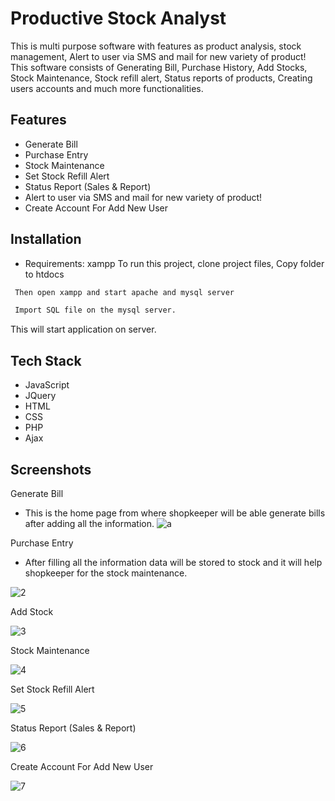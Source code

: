 # Productive Stock Analyst
This is multi purpose software with features as product analysis, stock management, Alert to user via SMS and mail for new variety of product!
This software consists of Generating Bill, Purchase History, Add Stocks, Stock Maintenance, Stock refill alert, Status reports of products, Creating users accounts and much more functionalities. 
## Features

- Generate Bill
- Purchase Entry
- Stock Maintenance
- Set Stock Refill Alert
- Status Report (Sales & Report)
- Alert to user via SMS and mail for new variety of product!
- Create Account For Add New User

## Installation
- Requirements: xampp
To run this project, clone project files, Copy folder to htdocs

```bash
 Then open xampp and start apache and mysql server
```
```bash
 Import SQL file on the mysql server.
```
This will start application on server.
## Tech Stack

- JavaScript
- JQuery
- HTML
- CSS
- PHP
- Ajax
## Screenshots
Generate Bill
- This is the home page from where shopkeeper will be able generate bills after adding all the information. 
![a](https://user-images.githubusercontent.com/60180815/169210697-3d86dc93-4c75-4502-9bce-8ff51a7001a8.png)

Purchase Entry
- After filling all the information data will be stored to stock and it will help shopkeeper for the stock maintenance.

![2](https://user-images.githubusercontent.com/60180815/169211026-122b5ed9-9989-4d0a-960b-9fc9f8a780f2.png)

Add Stock

![3](https://user-images.githubusercontent.com/60180815/169211257-0cb7c71f-105a-4b59-98ae-87535b643299.png)

Stock Maintenance

![4](https://user-images.githubusercontent.com/60180815/169211314-2064e704-0c9e-429a-bcf7-832ede69c00b.png)

Set Stock Refill Alert

![5](https://user-images.githubusercontent.com/60180815/169211532-2ff010e8-9971-4dfe-a7ab-bed993418b88.png)

Status Report (Sales & Report)

![6](https://user-images.githubusercontent.com/60180815/169211575-9d4140d3-cc1a-46ca-971d-dc4aec2aa2f8.png)

Create Account For Add New User

![7](https://user-images.githubusercontent.com/60180815/169211634-0684fc87-f3fe-4411-9928-9e535f9a4ac9.png)
